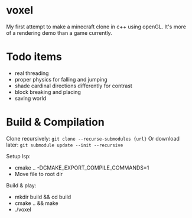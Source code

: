 # voxel

My first attempt to make a minecraft clone in c++ using openGL.
It's more of a rendering demo than a game currently. 

# Todo items
- real threading
- proper physics for falling and jumping
- shade cardinal directions differently for contrast
- block breaking and placing
- saving world

# Build & Compilation

Clone recursively:
```git clone --recurse-submodules {url}```
Or download later:
```git submodule update --init --recursive```

Setup lsp:
- cmake .. -DCMAKE_EXPORT_COMPILE_COMMANDS=1
- Move file to root dir

Build & play:
- mkdir build && cd build
- cmake .. && make
- ./voxel
